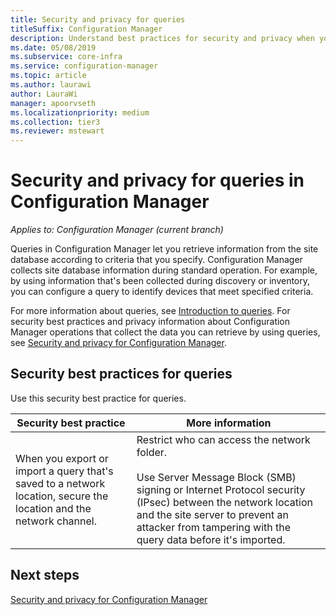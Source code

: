 ```yaml
---
title: Security and privacy for queries
titleSuffix: Configuration Manager
description: Understand best practices for security and privacy when you query for information from the site database.
ms.date: 05/08/2019
ms.subservice: core-infra
ms.service: configuration-manager
ms.topic: article
ms.author: laurawi
author: LauraWi
manager: apoorvseth
ms.localizationpriority: medium
ms.collection: tier3
ms.reviewer: mstewart
---
```

# Security and privacy for queries in Configuration Manager

*Applies to: Configuration Manager (current branch)*

Queries in Configuration Manager let you retrieve information from the site database according to criteria that you specify. Configuration Manager collects site database information during standard operation. For example, by using information that's been collected during discovery or inventory, you can configure a query to identify devices that meet specified criteria.

 For more information about queries, see [Introduction to queries](../../../core/servers/manage/introduction-to-queries.md). For security best practices and privacy information about Configuration Manager operations that collect the data you can retrieve by using queries, see [Security and privacy for Configuration Manager](../../../security/index.yml).

## Security best practices for queries

 Use this security best practice for queries.

|Security best practice|More information|
|----------------------------|----------------------|
|When you export or import a query that's saved to a network location, secure the location and the network channel.|Restrict who can access the network folder.<br /><br /> Use Server Message Block (SMB) signing or Internet Protocol security (IPsec) between the network location and the site server to prevent an attacker from tampering with the query data before it's imported.|

## Next steps

[Security and privacy for Configuration Manager](../../../security/index.yml)